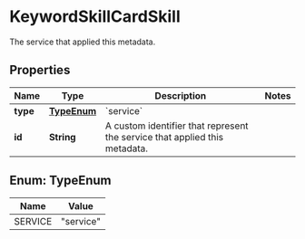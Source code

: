 

# KeywordSkillCardSkill

The service that applied this metadata.

## Properties

| Name | Type | Description | Notes |
|------------ | ------------- | ------------- | -------------|
|**type** | [**TypeEnum**](#TypeEnum) | &#x60;service&#x60; |  |
|**id** | **String** | A custom identifier that represent the service that applied this metadata. |  |



## Enum: TypeEnum

| Name | Value |
|---- | -----|
| SERVICE | &quot;service&quot; |



